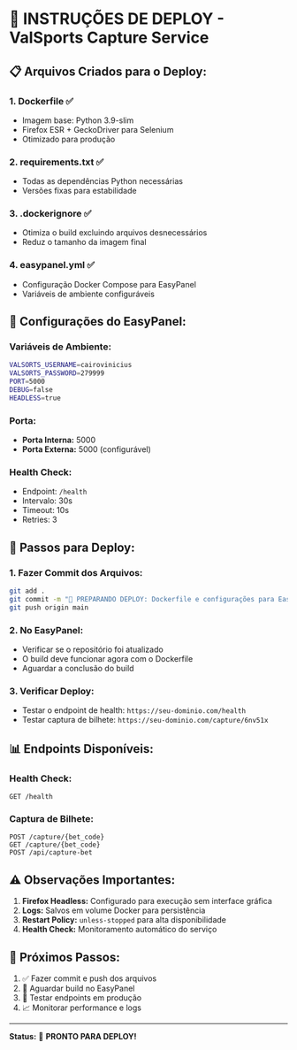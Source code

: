 # 🚀 INSTRUÇÕES DE DEPLOY - ValSports Capture Service

## 📋 **Arquivos Criados para o Deploy:**

### 1. **Dockerfile** ✅
- Imagem base: Python 3.9-slim
- Firefox ESR + GeckoDriver para Selenium
- Otimizado para produção

### 2. **requirements.txt** ✅
- Todas as dependências Python necessárias
- Versões fixas para estabilidade

### 3. **.dockerignore** ✅
- Otimiza o build excluindo arquivos desnecessários
- Reduz o tamanho da imagem final

### 4. **easypanel.yml** ✅
- Configuração Docker Compose para EasyPanel
- Variáveis de ambiente configuráveis

## 🔧 **Configurações do EasyPanel:**

### **Variáveis de Ambiente:**
```bash
VALSORTS_USERNAME=cairovinicius
VALSORTS_PASSWORD=279999
PORT=5000
DEBUG=false
HEADLESS=true
```

### **Porta:**
- **Porta Interna:** 5000
- **Porta Externa:** 5000 (configurável)

### **Health Check:**
- Endpoint: `/health`
- Intervalo: 30s
- Timeout: 10s
- Retries: 3

## 🚀 **Passos para Deploy:**

### 1. **Fazer Commit dos Arquivos:**
```bash
git add .
git commit -m "🚀 PREPARANDO DEPLOY: Dockerfile e configurações para EasyPanel"
git push origin main
```

### 2. **No EasyPanel:**
- Verificar se o repositório foi atualizado
- O build deve funcionar agora com o Dockerfile
- Aguardar a conclusão do build

### 3. **Verificar Deploy:**
- Testar o endpoint de health: `https://seu-dominio.com/health`
- Testar captura de bilhete: `https://seu-dominio.com/capture/6nv51x`

## 📊 **Endpoints Disponíveis:**

### **Health Check:**
```
GET /health
```

### **Captura de Bilhete:**
```
POST /capture/{bet_code}
GET /capture/{bet_code}
POST /api/capture-bet
```

## ⚠️ **Observações Importantes:**

1. **Firefox Headless:** Configurado para execução sem interface gráfica
2. **Logs:** Salvos em volume Docker para persistência
3. **Restart Policy:** `unless-stopped` para alta disponibilidade
4. **Health Check:** Monitoramento automático do serviço

## 🎯 **Próximos Passos:**

1. ✅ Fazer commit e push dos arquivos
2. 🔄 Aguardar build no EasyPanel
3. 🧪 Testar endpoints em produção
4. 📈 Monitorar performance e logs

---

**Status:** 🚀 **PRONTO PARA DEPLOY!**
